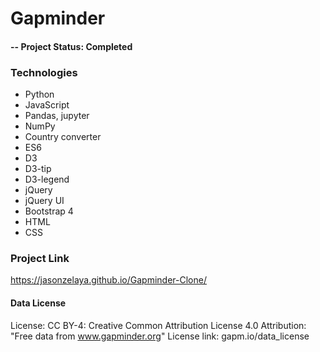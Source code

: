 # Gapminder

#### -- Project Status: Completed

### Technologies
* Python
* JavaScript
* Pandas, jupyter
* NumPy
* Country converter
* ES6
* D3
* D3-tip
* D3-legend
* jQuery
* jQuery UI
* Bootstrap 4
* HTML
* CSS

### Project Link
https://jasonzelaya.github.io/Gapminder-Clone/

#### Data License

License: CC BY-4: Creative Common Attribution License 4.0
Attribution: "Free data from www.gapminder.org"
License link: gapm.io/data_license  
